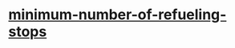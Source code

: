 # [minimum-number-of-refueling-stops](https://leetcode-cn.com/problems/minimum-number-of-refueling-stops)

